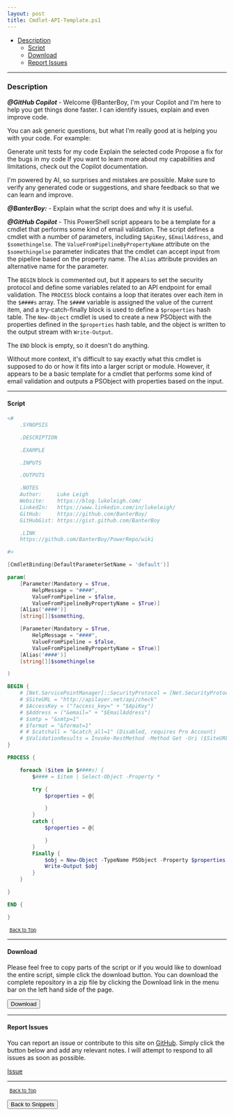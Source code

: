 ```yaml
---
layout: post
title: Cmdlet-API-Template.ps1
---
```


- [Description](#description)
  - [Script](#script)
  - [Download](#download)
  - [Report Issues](#report-issues)

---

### Description

**_@GitHub Copilot_** - Welcome @BanterBoy, I'm your Copilot and I'm here to help you get things done faster. I can identify issues, explain and even improve code.

You can ask generic questions, but what I'm really good at is helping you with your code. For example:

Generate unit tests for my code
Explain the selected code
Propose a fix for the bugs in my code
If you want to learn more about my capabilities and limitations, check out the Copilot documentation.

I'm powered by AI, so surprises and mistakes are possible. Make sure to verify any generated code or suggestions, and share feedback so that we can learn and improve.

**_@BanterBoy:_** - Explain what the script does and why it is useful.

**_@GitHub Copilot_** - This PowerShell script appears to be a template for a cmdlet that performs some kind of email validation. The script defines a cmdlet with a number of parameters, including `$ApiKey`, `$EmailAddress`, and `$somethingelse`. The `ValueFromPipelineByPropertyName` attribute on the `$somethingelse` parameter indicates that the cmdlet can accept input from the pipeline based on the property name. The `Alias` attribute provides an alternative name for the parameter.

The `BEGIN` block is commented out, but it appears to set the security protocol and define some variables related to an API endpoint for email validation. The `PROCESS` block contains a loop that iterates over each item in the `$####s` array. The `$####` variable is assigned the value of the current item, and a try-catch-finally block is used to define a `$properties` hash table. The `New-Object` cmdlet is used to create a new PSObject with the properties defined in the `$properties` hash table, and the object is written to the output stream with `Write-Output`.

The `END` block is empty, so it doesn't do anything.

Without more context, it's difficult to say exactly what this cmdlet is supposed to do or how it fits into a larger script or module. However, it appears to be a basic template for a cmdlet that performs some kind of email validation and outputs a PSObject with properties based on the input.

---

#### Script

```powershell
<#
    .SYNOPSIS

    .DESCRIPTION

    .EXAMPLE

    .INPUTS

    .OUTPUTS

    .NOTES
    Author:     Luke Leigh
    Website:    https://blog.lukeleigh.com/
    LinkedIn:   https://www.linkedin.com/in/lukeleigh/
    GitHub:     https://github.com/BanterBoy/
    GitHubGist: https://gist.github.com/BanterBoy

    .LINK
    https://github.com/BanterBoy/PowerRepo/wiki

#>

[CmdletBinding(DefaultParameterSetName = 'default')]

param(
    [Parameter(Mandatory = $True,
        HelpMessage = "####",
        ValueFromPipeline = $false,
        ValueFromPipelineByPropertyName = $True)]
    [Alias('####')]
    [string[]]$something,

    [Parameter(Mandatory = $True,
        HelpMessage = "####",
        ValueFromPipeline = $false,
        ValueFromPipelineByPropertyName = $True)]
    [Alias('####')]
    [string[]]$somethingelse

)

BEGIN {
    # [Net.ServicePointManager]::SecurityProtocol = [Net.SecurityProtocolType]::Tls12
    # $SiteURL = "http://apilayer.net/api/check"
    # $AccessKey = ("?access_key=" + "$ApiKey")
    # $Address = ("&email=" + "$EmailAddress")
    # $smtp = "&smtp=1"
    # $format = "&format=1"
    # # $catchall = "&catch_all=1" (Disabled, requires Pro Account)
    # $ValidationResults = Invoke-RestMethod -Method Get -Uri ($SiteURL + $AccessKey + $Address + $smtp + $format + $catchall)
}

PROCESS {

    foreach ($item in $####s) {
        $#### = $item | Select-Object -Property *

        try {
            $properties = @{

            }
        }
        catch {
            $properties = @{

            }
        }
        Finally {
            $obj = New-Object -TypeName PSObject -Property $properties
            Write-Output $obj
        }
    }

}

END {

}
```

<span style="font-size:11px;"><a href="#"><i class="fas fa-caret-up" aria-hidden="true" style="color: white; margin-right:5px;"></i>Back to Top</a></span>

---

#### Download

Please feel free to copy parts of the script or if you would like to download the entire script, simple click the download button. You can download the complete repository in a zip file by clicking the Download link in the menu bar on the left hand side of the page.

<button class="btn" type="submit" onclick="window.open('/PowerShell/snippets/Cmdlet-API-Template.ps1')">
    <i class="fa fa-cloud-download-alt">
    </i>
        Download
</button>

---

#### Report Issues

You can report an issue or contribute to this site on <a href="https://github.com/BanterBoy/scripts-blog/issues">GitHub</a>. Simply click the button below and add any relevant notes. I will attempt to respond to all issues as soon as possible.

<!-- Place this tag where you want the button to render. -->

<a class="github-button" href="https://github.com/BanterBoy/scripts-blog/issues/new?title=Cmdlet-API-Template.ps1&body=There is a problem with this function. Please find details below." data-show-count="true" aria-label="Issue BanterBoy/scripts-blog on GitHub">Issue</a>

---

<span style="font-size:11px;"><a href="#"><i class="fas fa-caret-up" aria-hidden="true" style="color: white; margin-right:5px;"></i>Back to Top</a></span>

<a href="/menu/_pages/snippets.html">
    <button class="btn">
        <i class='fas fa-reply'>
        </i>
            Back to Snippets
    </button>
</a>

[1]: http://ecotrust-canada.github.io/markdown-toc
[2]: https://github.com/googlearchive/code-prettify
